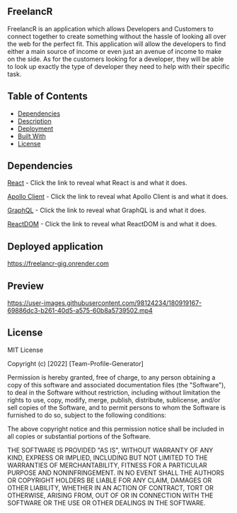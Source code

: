 ## FreelancR

FreelancR is an application which allows Developers and Customers to connect together to create something without the hassle of looking all over the web for the perfect fit. This application will allow the developers to find either a main source of income or even just an avenue of income to make on the side. As for the customers looking for a developer, they will be able to look up exactly the type of developer they need to help with their specific task.

## Table of Contents

- [Dependencies](#dependencies)
- [Description](#description)
- [Deployment](#deployment)
- [Built With](#built-with)
- [License](#license)

## Dependencies

[React](https://reactjs.org/) - Click the link to reveal what React is and what it does.

[Apollo Client](https://www.apollographql.com/docs/react/) - Click the link to reveal what Apollo Client is and what it does.

[GraphQL](https://graphql.org/) - Click the link to reveal what GraphQL is and what it does.

[ReactDOM](https://reactjs.org/docs/react-dom.html) - Click the link to reveal what ReactDOM is and what it does.

## Deployed application

https://freelancr-gig.onrender.com

## Preview

https://user-images.githubusercontent.com/98124234/180919167-69886dc3-b261-40d5-a575-60b8a5739502.mp4

## License

MIT License

Copyright (c) [2022] [Team-Profile-Generator]

Permission is hereby granted, free of charge, to any person obtaining a copy
of this software and associated documentation files (the "Software"), to deal
in the Software without restriction, including without limitation the rights
to use, copy, modify, merge, publish, distribute, sublicense, and/or sell
copies of the Software, and to permit persons to whom the Software is
furnished to do so, subject to the following conditions:

The above copyright notice and this permission notice shall be included in all
copies or substantial portions of the Software.

THE SOFTWARE IS PROVIDED "AS IS", WITHOUT WARRANTY OF ANY KIND, EXPRESS OR
IMPLIED, INCLUDING BUT NOT LIMITED TO THE WARRANTIES OF MERCHANTABILITY,
FITNESS FOR A PARTICULAR PURPOSE AND NONINFRINGEMENT. IN NO EVENT SHALL THE
AUTHORS OR COPYRIGHT HOLDERS BE LIABLE FOR ANY CLAIM, DAMAGES OR OTHER
LIABILITY, WHETHER IN AN ACTION OF CONTRACT, TORT OR OTHERWISE, ARISING FROM,
OUT OF OR IN CONNECTION WITH THE SOFTWARE OR THE USE OR OTHER DEALINGS IN THE
SOFTWARE.
